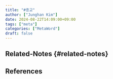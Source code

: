 ```yaml
---
title: "#종교"
author: ["Junghan Kim"]
date: 2024-08-22T14:09:00+09:00
tags: ["meta"]
categories: ["MetaWord"]
draft: false
---
```


## Related-Notes {#related-notes}

## References

<style>.csl-entry{text-indent: -1.5em; margin-left: 1.5em;}</style><div class="csl-bib-body">
</div>
